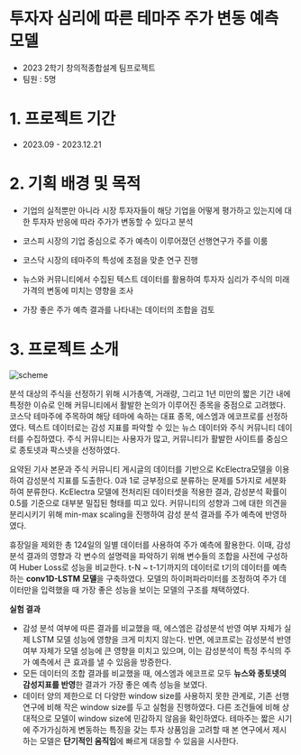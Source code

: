 # 투자자 심리에 따른 테마주 주가 변동 예측 모델
- 2023 2학기 창의적종합설계 팀프로젝트
- 팀원 : 5명

# 1. 프로젝트 기간
- 2023.09 - 2023.12.21

# 2. 기획 배경 및 목적
- 기업의 실적뿐만 아니라 시장 투자자들이 해당 기업을 어떻게 평가하고 있는지에 대한 투자자 반응에 따라 주가가 변동할 수 있다고 분석
- 코스피 시장의 기업 중심으로 주가 예측이 이루어졌던 선행연구가 주를 이룸

- 코스닥 시장의 테마주의 특성에 초점을 맞춘 연구 진행
- 뉴스와 커뮤니티에서 수집된 텍스트 데이터를 활용하여 투자자 심리가 주식의 미래 가격의 변동에 미치는 영향을 조사
- 가장 좋은 주가 예측 결과를 나타내는 데이터의 조합을 검토

# 3. 프로젝트 소개 
<img src="https://github.com/MINJAEKH/Stock-Prediction-With-Sentiment-Analysis/assets/109459615/933e8bc0-4a0f-4372-b91e-3ac6ae87419c" alt="scheme" align="center">

분석 대상의 주식을 선정하기 위해 시가총액, 거래량, 그리고 1년 미만의 짧은 기간 내에 특정한 이슈로 인해 커뮤니티에서 활발한 논의가 이루어진 종목을 중점으로 고려했다. 코스닥 테마주에 주목하여 해당 테마에 속하는 대표 종목, 에스엠과 에코프로를 선정하였다. 텍스트 데이터로는 감성 지표를 파악할 수 있는 뉴스 데이터와 주식 커뮤니티 데이터를 수집하였다. 주식 커뮤니티는 사용자가 많고, 커뮤니티가 활발한 사이트를 중심으로 종토넷과 팍스넷을 선정하였다.

요약된 기사 본문과 주식 커뮤니티 게시글의 데이터를 기반으로 KcElectra모델을 이용하여 감성분석 지표를 도출한다. 0과 1로 긍부정으로 분류하는 문제를 5가지로 세분화하여 분류한다. KcElectra 모델에 전처리된 데이터셋을 적용한 결과, 감성분석 확률이 0.5를 기준으로 대부분 밀집된 형태를 띠고 있다. 커뮤니티의 성향과 그에 대한 의견을 분리시키기 위해 min-max scaling을 진행하여 감성 분석 결과를 주가 예측에 반영하였다. 

휴장일을 제외한 총 124일의 일별 데이터를 사용하여 주가 예측에 활용한다. 이때, 감성분석 결과의 영향과 각 변수의 설명력을 파악하기 위해 변수들의 조합을 사전에 구성하여 Huber Loss로 성능을 비교한다. t-N ~ t-1기까지의 데이터로 t기의 데이터를 예측하는 **conv1D-LSTM 모델**을 구축하였다. 모델의 하이퍼파라미터를 조정하여 주가 데이터만을 입력했을 때 가장 좋은 성능을 보이는 모델의 구조를 채택하였다.

**실험 결과**
- 감성 분석 여부에 따른 결과를 비교했을 때, 에스엠은 감성분석 반영 여부 자체가 실제 LSTM 모델 성능에 영향을 크게 미치지 않는다. 반면, 에코프로는 감성분석 반영 여부 자체가 모델 성능에 큰 영향을 미치고 있으며, 이는 감성분석이 특정 주식의 주가 예측에서 큰 효과를 낼 수 있음을 방증한다.
- 모든 데이터의 조합 결과를 비교했을 때, 에스엠과 에코프로 모두 **뉴스와 종토넷의 감성지표를 반영**한 결과가 가장 좋은 예측 성능을 보였다.
- 데이터 양의 제한으로 더 다양한 window size를 사용하지 못한 관계로, 기존 선행 연구에 비해 작은 window size를 두고 실험을 진행하였다. 다른 조건들에 비해 상대적으로 모델이 window size에 민감하지 않음을 확인하였다. 테마주는 짧은 시기에 주가가심하게 변동하는 특징을 갖는 투자 상품임을 고려할 때 본 연구에서 제시하는 모델은 **단기적인 움직임**에 빠르게 대응할 수 있음을 시사한다.

